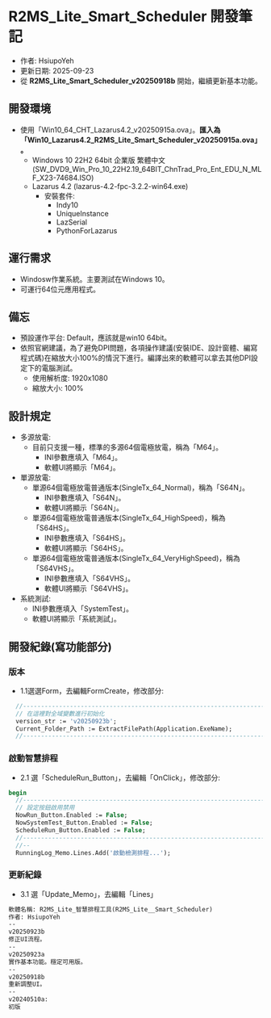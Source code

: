# R2MS_Lite_Smart_Scheduler 開發筆記
+ 作者: HsiupoYeh  
+ 更新日期: 2025-09-23
+ 從 **R2MS_Lite_Smart_Scheduler_v20250918b** 開始，繼續更新基本功能。

## 開發環境  
+ 使用「Win10_64_CHT_Lazarus4.2_v20250915a.ova」。**匯入為「Win10_Lazarus4.2_R2MS_Lite_Smart_Scheduler_v20250915a.ova」。**
  + Windows 10 22H2 64bit 企業版 繁體中文(SW_DVD9_Win_Pro_10_22H2.19_64BIT_ChnTrad_Pro_Ent_EDU_N_MLF_X23-74684.ISO)  
  + Lazarus 4.2 (lazarus-4.2-fpc-3.2.2-win64.exe)
    + 安裝套件:
      + Indy10
      + UniqueInstance
      + LazSerial
      + PythonForLazarus

## 運行需求  
- Windosw作業系統。主要測試在Windows 10。  
- 可運行64位元應用程式。

## 備忘  
+ 預設運作平台: Default，應該就是win10 64bit。
+ 依照官網建議，為了避免DPI問題，各項操作建議(安裝IDE、設計窗體、編寫程式碼)在縮放大小100%的情況下進行。編譯出來的軟體可以拿去其他DPI設定下的電腦測試。
  + 使用解析度: 1920x1080
  + 縮放大小: 100%

## 設計規定
+ 多源放電:
  + 目前只支援一種，標準的多源64個電極放電，稱為「M64」。 
    + INI參數應填入「M64」。
    + 軟體UI將顯示「M64」。
+ 單源放電:
  + 單源64個電極放電普通版本(SingleTx_64_Normal)，稱為「S64N」。
    + INI參數應填入「S64N」。
    + 軟體UI將顯示「S64N」。
  + 單源64個電極放電普通版本(SingleTx_64_HighSpeed)，稱為「S64HS」。
    + INI參數應填入「S64HS」。
    + 軟體UI將顯示「S64HS」。
  + 單源64個電極放電普通版本(SingleTx_64_VeryHighSpeed)，稱為「S64VHS」。
    + INI參數應填入「S64VHS」。
    + 軟體UI將顯示「S64VHS」。
+ 系統測試:
    + INI參數應填入「SystemTest」。
    + 軟體UI將顯示「系統測試」。

## 開發紀錄(寫功能部分)
### 版本
+ 1.1選選Form，去編輯FormCreate，修改部分:
```pascal
  //--------------------------------------------------------------------------
  // 在這裡對全域變數進行初始化
  version_str := 'v20250923b';
  Current_Folder_Path := ExtractFilePath(Application.ExeName);
  //--------------------------------------------------------------------------  
```

### 啟動智慧排程
+ 2.1 選「ScheduleRun_Button」，去編輯「OnClick」，修改部分:
```pascal
begin
  //--------------------------------------------------------------------------
  // 設定按鈕啟用禁用
  NowRun_Button.Enabled := False;
  NowSystemTest_Button.Enabled := False;
  ScheduleRun_Button.Enabled := False;
  //--------------------------------------------------------------------------
  //--
  RunningLog_Memo.Lines.Add('啟動檢測排程...');  
```

### 更新紀錄
+ 3.1 選「Update_Memo」，去編輯「Lines」
```pascal
軟體名稱: R2MS_Lite_智慧排程工具(R2MS_Lite__Smart_Scheduler)
作者: HsiupoYeh
--
v20250923b
修正UI流程。
--
v20250923a
實作基本功能。穩定可用版。
--
v20250918b
重新調整UI。
--
v20240510a:
初版

```
